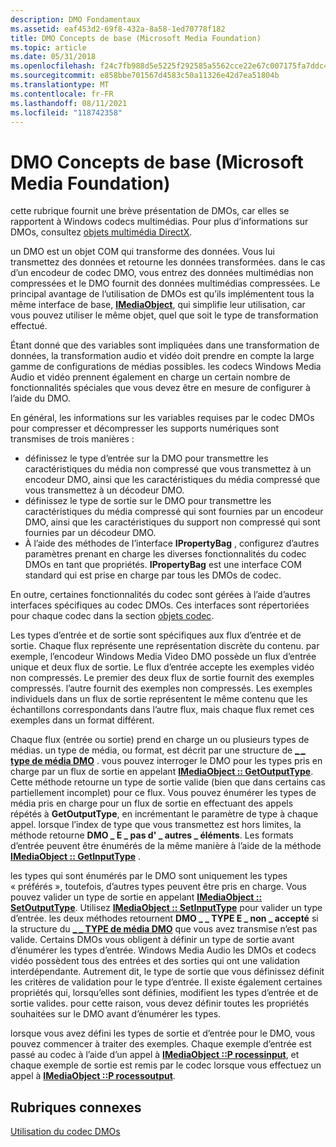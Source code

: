 ```yaml
---
description: DMO Fondamentaux
ms.assetid: eaf453d2-69f8-432a-8a58-1ed70778f182
title: DMO Concepts de base (Microsoft Media Foundation)
ms.topic: article
ms.date: 05/31/2018
ms.openlocfilehash: f24c7fb988d5e5225f292585a5562cce22e67c007175fa7ddc4cd86e40ec1d18
ms.sourcegitcommit: e858bbe701567d4583c50a11326e42d7ea51804b
ms.translationtype: MT
ms.contentlocale: fr-FR
ms.lasthandoff: 08/11/2021
ms.locfileid: "118742358"
---
```

# <a name="dmo-basics-microsoft-media-foundation"></a>DMO Concepts de base (Microsoft Media Foundation)

cette rubrique fournit une brève présentation de DMOs, car elles se rapportent à Windows codecs multimédias. Pour plus d’informations sur DMOs, consultez [objets multimédia DirectX](../directshow/directx-media-objects.md).

un DMO est un objet COM qui transforme des données. Vous lui transmettez des données et retourne les données transformées. dans le cas d’un encodeur de codec DMO, vous entrez des données multimédias non compressées et le DMO fournit des données multimédias compressées. Le principal avantage de l’utilisation de DMOs est qu’ils implémentent tous la même interface de base, [**IMediaObject**](/previous-versions/windows/desktop/api/mediaobj/nn-mediaobj-imediaobject), qui simplifie leur utilisation, car vous pouvez utiliser le même objet, quel que soit le type de transformation effectué.

Étant donné que des variables sont impliquées dans une transformation de données, la transformation audio et vidéo doit prendre en compte la large gamme de configurations de médias possibles. les codecs Windows Media Audio et vidéo prennent également en charge un certain nombre de fonctionnalités spéciales que vous devez être en mesure de configurer à l’aide du DMO.

En général, les informations sur les variables requises par le codec DMOs pour compresser et décompresser les supports numériques sont transmises de trois manières :

-   définissez le type d’entrée sur la DMO pour transmettre les caractéristiques du média non compressé que vous transmettez à un encodeur DMO, ainsi que les caractéristiques du média compressé que vous transmettez à un décodeur DMO.
-   définissez le type de sortie sur le DMO pour transmettre les caractéristiques du média compressé qui sont fournies par un encodeur DMO, ainsi que les caractéristiques du support non compressé qui sont fournies par un décodeur DMO.
-   À l’aide des méthodes de l’interface **IPropertyBag** , configurez d’autres paramètres prenant en charge les diverses fonctionnalités du codec DMOs en tant que propriétés. **IPropertyBag** est une interface COM standard qui est prise en charge par tous les DMOs de codec.

En outre, certaines fonctionnalités du codec sont gérées à l’aide d’autres interfaces spécifiques au codec DMOs. Ces interfaces sont répertoriées pour chaque codec dans la section [objets codec](codecobjects.md).

Les types d’entrée et de sortie sont spécifiques aux flux d’entrée et de sortie. Chaque flux représente une représentation discrète du contenu. par exemple, l’encodeur Windows Media Video DMO possède un flux d’entrée unique et deux flux de sortie. Le flux d’entrée accepte les exemples vidéo non compressés. Le premier des deux flux de sortie fournit des exemples compressés. l’autre fournit des exemples non compressés. Les exemples individuels dans un flux de sortie représentent le même contenu que les échantillons correspondants dans l’autre flux, mais chaque flux remet ces exemples dans un format différent.

Chaque flux (entrée ou sortie) prend en charge un ou plusieurs types de médias. un type de média, ou format, est décrit par une structure de [**\_ \_ type de média DMO**](/previous-versions/windows/desktop/api/mediaobj/ns-mediaobj-dmo_media_type) . vous pouvez interroger le DMO pour les types pris en charge par un flux de sortie en appelant [**IMediaObject :: GetOutputType**](/previous-versions/windows/desktop/api/mediaobj/nf-mediaobj-imediaobject-getoutputtype). Cette méthode retourne un type de sortie valide (bien que dans certains cas partiellement incomplet) pour ce flux. Vous pouvez énumérer les types de média pris en charge pour un flux de sortie en effectuant des appels répétés à **GetOutputType**, en incrémentant le paramètre de type à chaque appel. lorsque l’index de type que vous transmettez est hors limites, la méthode retourne **DMO \_ E \_ pas d' \_ autres \_ éléments**. Les formats d’entrée peuvent être énumérés de la même manière à l’aide de la méthode [**IMediaObject :: GetInputType**](/previous-versions/windows/desktop/api/mediaobj/nf-mediaobj-imediaobject-getinputtype) .

les types qui sont énumérés par le DMO sont uniquement les types « préférés », toutefois, d’autres types peuvent être pris en charge. Vous pouvez valider un type de sortie en appelant [**IMediaObject :: SetOutputType**](/previous-versions/windows/desktop/api/mediaobj/nf-mediaobj-imediaobject-setoutputtype). Utilisez [**IMediaObject :: SetInputType**](/previous-versions/windows/desktop/api/mediaobj/nf-mediaobj-imediaobject-setinputtype) pour valider un type d’entrée. les deux méthodes retournent **DMO \_ \_ TYPE E \_ non \_ accepté** si la structure du [**\_ \_ TYPE de média DMO**](/previous-versions/windows/desktop/api/mediaobj/ns-mediaobj-dmo_media_type) que vous avez transmise n’est pas valide. Certains DMOs vous obligent à définir un type de sortie avant d’énumérer les types d’entrée. Windows Media Audio les DMOs et codecs vidéo possèdent tous des entrées et des sorties qui ont une validation interdépendante. Autrement dit, le type de sortie que vous définissez définit les critères de validation pour le type d’entrée. Il existe également certaines propriétés qui, lorsqu’elles sont définies, modifient les types d’entrée et de sortie valides. pour cette raison, vous devez définir toutes les propriétés souhaitées sur le DMO avant d’énumérer les types.

lorsque vous avez défini les types de sortie et d’entrée pour le DMO, vous pouvez commencer à traiter des exemples. Chaque exemple d’entrée est passé au codec à l’aide d’un appel à [**IMediaObject ::P rocessinput**](/previous-versions/windows/desktop/api/mediaobj/nf-mediaobj-imediaobject-processinput), et chaque exemple de sortie est remis par le codec lorsque vous effectuez un appel à [**IMediaObject ::P rocessoutput**](/previous-versions/windows/desktop/api/mediaobj/nf-mediaobj-imediaobject-processoutput).

## <a name="related-topics"></a>Rubriques connexes

<dl> <dt>

[Utilisation du codec DMOs](workingwithcodecdmos.md)
</dt> </dl>

 

 
